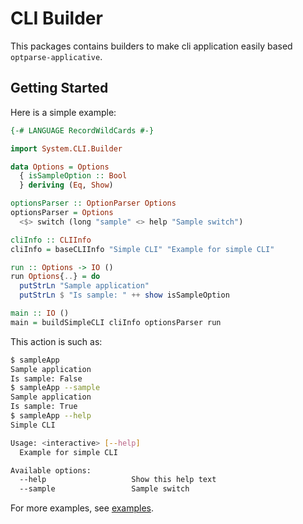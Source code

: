 # CLI Builder

This packages contains builders to make cli application easily based `optparse-applicative`.

## Getting Started

Here is a simple example:

```haskell
{-# LANGUAGE RecordWildCards #-}

import System.CLI.Builder

data Options = Options
  { isSampleOption :: Bool
  } deriving (Eq, Show)

optionsParser :: OptionParser Options
optionsParser = Options
  <$> switch (long "sample" <> help "Sample switch")

cliInfo :: CLIInfo
cliInfo = baseCLIInfo "Simple CLI" "Example for simple CLI"

run :: Options -> IO ()
run Options{..} = do
  putStrLn "Sample application"
  putStrLn $ "Is sample: " ++ show isSampleOption

main :: IO ()
main = buildSimpleCLI cliInfo optionsParser run
```

This action is such as:

```bash
$ sampleApp
Sample application
Is sample: False
$ sampleApp --sample
Sample application
Is sample: True
$ sampleApp --help
Simple CLI

Usage: <interactive> [--help]
  Example for simple CLI

Available options:
  --help                   Show this help text
  --sample                 Sample switch
```

For more examples, see [examples](examples).
